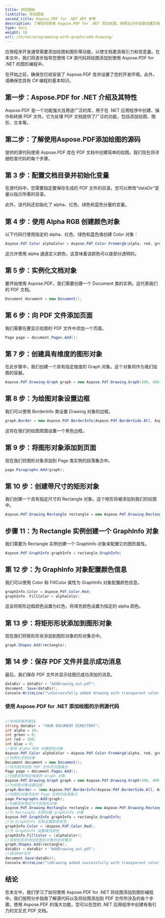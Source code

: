 ```yaml
---
title: 添加图纸
linktitle: 添加图纸
second_title: Aspose.PDF for .NET API 参考
description: 了解如何使用 Aspose.PDF for .NET 添加绘图。按照此分步指南创建具有绘图功能的有吸引力的 PDF 文档。
type: docs
weight: 10
url: /zh/net/programming-with-graphs/add-drawing/
---
```


应用程序开发通常需要添加绘图和图形等功能，以使文档更具吸引力和信息量。在本文中，我们将逐步指导您使用 C# 源代码将绘图添加到使用 Aspose.PDF for .NET 的图形编程中。

在开始之前，确保您已经安装了 Aspose.PDF 库并设置了您的开发环境。此外，请确保您具有 C# 编程的基本知识。

## 第一步：Aspose.PDF for .NET 介绍及其特性

Aspose.PDF 是一个功能强大且用途广泛的库，用于在 .NET 应用程序中创建、操作和转换 PDF 文件。它为处理 PDF 文档提供了广泛的功能，包括添加绘图、图形、文本等。

## 第二步：了解使用Aspose.PDF添加绘图的源码

提供的源代码使用 Aspose.PDF 库在 PDF 文档中创建简单的绘图。我们现在将详细检查代码的每个步骤。

## 第 3 步：配置文档目录并初始化变量

在源代码中，您需要指定要保存生成的 PDF 文件的目录。您可以修改“dataDir”变量以指示所需的目录。

此外，该代码还初始化了 alpha、红色、绿色和蓝色分量的变量。

## 第 4 步：使用 Alpha RGB 创建颜色对象

以下代码行使用指定的 alpha、红色、绿色和蓝色值创建 Color 对象：

```csharp
Aspose.Pdf.Color alphaColor = Aspose.Pdf.Color.FromArgb(alpha, red, green, blue);
```

这允许使用 alpha 通道定义颜色，这意味着该颜色可以是部分透明的。

## 第 5 步：实例化文档对象

要开始使用 Aspose.PDF，我们需要创建一个 Document 类的实例。这代表我们的 PDF 文档。

```csharp
Document document = new Document();
```

## 第 6 步：向 PDF 文件添加页面

我们需要在要显示绘图的 PDF 文件中添加一个页面。

```csharp
Page page = document.Pages.Add();
```

## 第 7 步：创建具有维度的图形对象

在此步骤中，我们创建一个具有指定维度的 Graph 对象。这个对象将作为我们绘图的容器。

```csharp
Aspose.Pdf.Drawing.Graph graph = new Aspose.Pdf.Drawing.Graph(300, 400);
```

## 第 8 步：为绘图对象设置边框

我们可以使用 BorderInfo 类设置 Drawing 对象的边框。

```csharp
graph.Border = new Aspose.Pdf.BorderInfo(Aspose.Pdf.BorderSide.All, Aspose.Pdf.Color.Black);
```

这将在我们的绘图周围设置一个黑色边框。

## 第 9 步：将图形对象添加到页面

现在我们将图形对象添加到 Page 类实例的段落集合中。

```csharp
page.Paragraphs.Add(graph);
```

## 第 10 步：创建带尺寸的矩形对象

我们创建一个具有指定尺寸的 Rectangle 对象。这个矩形将被添加到我们的绘图中。

```csharp
Aspose.Pdf.Drawing.Rectangle rectangle = new Aspose.Pdf.Drawing.Rectangle(0, 0, 100, 50);
```

## 步骤 11：为 Rectangle 实例创建一个 GraphInfo 对象

我们需要为 Rectangle 实例创建一个 GraphInfo 对象来配置它的图形属性。

```csharp
Aspose.Pdf.GraphInfo graphInfo = rectangle.GraphInfo;
```

## 第 12 步：为 GraphInfo 对象配置颜色信息

我们可以使用 Color 和 FillColor 属性为 GraphInfo 对象配置颜色信息。

```csharp
graphInfo.Color = Aspose.Pdf.Color.Red;
graphInfo. FillColor = alphaColor;
```

这会将矩形边框颜色设置为红色，将填充颜色设置为指定的 alpha 颜色。

## 第 13 步：将矩形形状添加到图形对象

现在我们将矩形形状添加到图形对象的形状集合中。

```csharp
graph.Shapes.Add(rectangle);
```
## 第 14 步：保存 PDF 文件并显示成功消息

最后，我们保存 PDF 文件并显示绘图已成功添加的消息。

```csharp
dataDir = dataDir + "AddDrawing_out.pdf";
document. Save(dataDir);
Console.WriteLine("\nSuccessfully added drawing with transparent color.\nFile saved to location: " + dataDir);
```

### 使用 Aspose.PDF for .NET 添加绘图的示例源代码 

```csharp

//文档目录的路径。
string dataDir = "YOUR DOCUMENT DIRECTORY";
int alpha = 10;
int green = 0;
int red = 100;
int blue = 0;
//使用 Alpha RGB 创建颜色对象
Aspose.Pdf.Color alphaColor = Aspose.Pdf.Color.FromArgb(alpha, red, green, blue); //提供阿尔法通道
//实例化文档对象
Document document = new Document();
//将页面添加到 PDF 文件的页面集合
Page page = document.Pages.Add();
//创建具有特定维度的 Graph 对象
Aspose.Pdf.Drawing.Graph graph = new Aspose.Pdf.Drawing.Graph(300, 400);
//为绘图对象设置边框
graph.Border = (new Aspose.Pdf.BorderInfo(Aspose.Pdf.BorderSide.All, Aspose.Pdf.Color.Black));
//将图形对象添加到 Page 实例的段落集合
page.Paragraphs.Add(graph);
//创建具有特定尺寸的矩形对象
Aspose.Pdf.Drawing.Rectangle rectangle = new Aspose.Pdf.Drawing.Rectangle(0, 0, 100, 50);
//为 Rectangle 实例创建 graphInfo 对象
Aspose.Pdf.GraphInfo graphInfo = rectangle.GraphInfo;
//为 GraphInfo 实例设置颜色信息
graphInfo.Color = (Aspose.Pdf.Color.Red);
//为 GraphInfo 设置填充颜色
graphInfo.FillColor = (alphaColor);
//将矩形形状添加到图形对象的形状集合
graph.Shapes.Add(rectangle);
dataDir = dataDir + "AddDrawing_out.pdf";
//保存PDF文件
document.Save(dataDir);
Console.WriteLine("\nDrawing added successfully with transparent color.\nFile saved at " + dataDir);            

```

## 结论

在本文中，我们学习了如何使用 Aspose.PDF for .NET 将绘图添加到图形编程中。我们按照分步指南了解源代码以及将绘图添加到 PDF 文件所涉及的各个步骤。使用 Aspose.PDF 的强大功能，您可以在您的 .NET 应用程序中创建有吸引力的交互式 PDF 文档。
